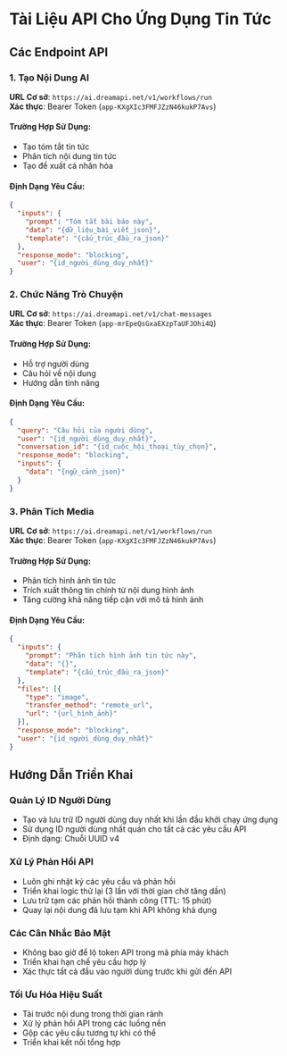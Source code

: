 # Tài Liệu API Cho Ứng Dụng Tin Tức

## Các Endpoint API

### 1. Tạo Nội Dung AI
**URL Cơ sở**: `https://ai.dreamapi.net/v1/workflows/run`  
**Xác thực**: Bearer Token (`app-KXgXIc3FMFJZzN46kukP7Avs`)

#### Trường Hợp Sử Dụng:
- Tạo tóm tắt tin tức
- Phân tích nội dung tin tức
- Tạo đề xuất cá nhân hóa

#### Định Dạng Yêu Cầu:
```json
{
  "inputs": {
    "prompt": "Tóm tắt bài báo này",
    "data": "{dữ_liệu_bài_viết_json}",
    "template": "{cấu_trúc_đầu_ra_json}"
  },
  "response_mode": "blocking",
  "user": "{id_người_dùng_duy_nhất}"
}
```

### 2. Chức Năng Trò Chuyện
**URL Cơ sở**: `https://ai.dreamapi.net/v1/chat-messages`  
**Xác thực**: Bearer Token (`app-mrEpeQsGxaEXzpTaUFJOhi4Q`)

#### Trường Hợp Sử Dụng:
- Hỗ trợ người dùng
- Câu hỏi về nội dung
- Hướng dẫn tính năng

#### Định Dạng Yêu Cầu:
```json
{
  "query": "Câu hỏi của người dùng",
  "user": "{id_người_dùng_duy_nhất}",
  "conversation_id": "{id_cuộc_hội_thoại_tùy_chọn}",
  "response_mode": "blocking",
  "inputs": {
    "data": "{ngữ_cảnh_json}"
  }
}
```

### 3. Phân Tích Media
**URL Cơ sở**: `https://ai.dreamapi.net/v1/workflows/run`  
**Xác thực**: Bearer Token (`app-KXgXIc3FMFJZzN46kukP7Avs`)

#### Trường Hợp Sử Dụng:
- Phân tích hình ảnh tin tức
- Trích xuất thông tin chính từ nội dung hình ảnh
- Tăng cường khả năng tiếp cận với mô tả hình ảnh

#### Định Dạng Yêu Cầu:
```json
{
  "inputs": {
    "prompt": "Phân tích hình ảnh tin tức này",
    "data": "{}",
    "template": "{cấu_trúc_đầu_ra_json}"
  },
  "files": [{
    "type": "image",
    "transfer_method": "remote_url",
    "url": "{url_hình_ảnh}"
  }],
  "response_mode": "blocking",
  "user": "{id_người_dùng_duy_nhất}"
}
```

## Hướng Dẫn Triển Khai

### Quản Lý ID Người Dùng
- Tạo và lưu trữ ID người dùng duy nhất khi lần đầu khởi chạy ứng dụng
- Sử dụng ID người dùng nhất quán cho tất cả các yêu cầu API
- Định dạng: Chuỗi UUID v4

### Xử Lý Phản Hồi API
- Luôn ghi nhật ký các yêu cầu và phản hồi
- Triển khai logic thử lại (3 lần với thời gian chờ tăng dần)
- Lưu trữ tạm các phản hồi thành công (TTL: 15 phút)
- Quay lại nội dung đã lưu tạm khi API không khả dụng

### Các Cân Nhắc Bảo Mật
- Không bao giờ để lộ token API trong mã phía máy khách
- Triển khai hạn chế yêu cầu hợp lý
- Xác thực tất cả đầu vào người dùng trước khi gửi đến API

### Tối Ưu Hóa Hiệu Suất
- Tải trước nội dung trong thời gian rảnh
- Xử lý phản hồi API trong các luồng nền
- Gộp các yêu cầu tương tự khi có thể
- Triển khai kết nối tổng hợp 